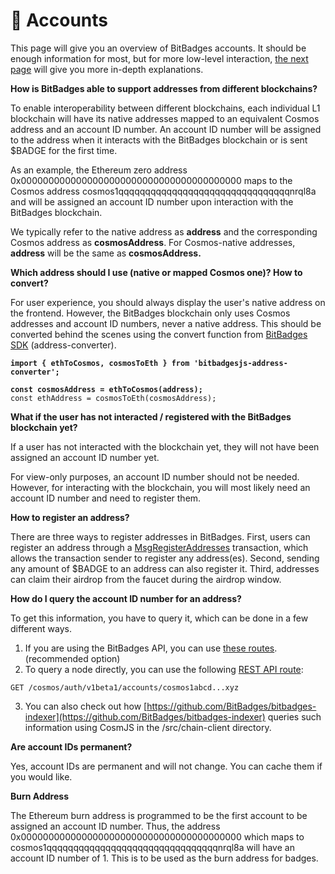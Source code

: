 # 👤 Accounts

This page will give you an overview of BitBadges accounts. It should be enough information for most, but for more low-level interaction, [the next page](accounts-technical.md) will give you more in-depth explanations.&#x20;



**How is BitBadges able to support addresses from different blockchains?**

To enable interoperability between different blockchains, each individual L1 blockchain will have its native addresses mapped to an equivalent Cosmos address and an account ID number. An account ID number will be assigned to the address when it interacts with the BitBadges blockchain or is sent $BADGE for the first time.&#x20;

As an example, the Ethereum zero address 0x0000000000000000000000000000000000000000 maps to the Cosmos address cosmos1qqqqqqqqqqqqqqqqqqqqqqqqqqqqqqqqnrql8a and will be assigned an account ID number upon interaction with the BitBadges blockchain.

We typically refer to the native address as **address** and the corresponding Cosmos address as **cosmosAddress**. For Cosmos-native addresses, **address** will be the same as **cosmosAddress.**

**Which address should I use (native or mapped Cosmos one)? How to convert?**

For user experience, you should always display the user's native address on the frontend. However, the BitBadges blockchain only uses Cosmos addresses and account ID numbers, never a native address. This should be converted behind the scenes using the convert function from [BitBadges SDK](broken-reference) (address-converter).

<pre class="language-typescript"><code class="lang-typescript"><strong>import { ethToCosmos, cosmosToEth } from 'bitbadgesjs-address-converter';
</strong><strong>
</strong><strong>const cosmosAddress = ethToCosmos(address);
</strong>const ethAddress = cosmosToEth(cosmosAddress);
</code></pre>

**What if the user has not interacted / registered with the BitBadges blockchain yet?**

If a user has not interacted with the blockchain yet, they will not have been assigned an account ID number yet.&#x20;

For view-only purposes, an account ID number should not be needed. However, for interacting with the blockchain, you will most likely need an account ID number and need to register them.

**How to register an address?**

There are three ways to register addresses in BitBadges. First, users can register an address through a [MsgRegisterAddresses](msgs.md) transaction, which allows the transaction sender to register any address(es). Second, sending any amount of $BADGE to an address can also register it. Third, addresses can claim their airdrop from the faucet during the airdrop window.

**How do I query the account ID number for an address?**

To get this information, you have to query it, which can be done in a few different ways.

1. If you are using the BitBadges API, you can use [these routes](../../overview/use-cases.md). (recommended option)
2. To query a node directly, you can use the following [REST API route](https://docs.cosmos.network/v0.46/run-node/interact-node.html):

```
GET /​cosmos/​auth/​v1beta1/​accounts/​cosmos1abcd...xyz
```

3. You can also check out how [https://github.com/BitBadges/bitbadges-indexer](https://github.com/BitBadges/bitbadges-indexer) queries such information using CosmJS in the /src/chain-client directory.&#x20;

**Are account IDs permanent?**

Yes, account IDs are permanent and will not change. You can cache them if you would like.

**Burn Address**

The Ethereum burn address is programmed to be the first account to be assigned an account ID number. Thus, the address 0x0000000000000000000000000000000000000000 which maps to cosmos1qqqqqqqqqqqqqqqqqqqqqqqqqqqqqqqqnrql8a will have an account ID number of 1. This is to be used as the burn address for badges.
